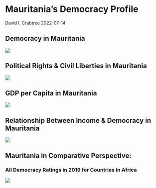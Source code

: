 Mauritania’s Democracy Profile
================
David I. Crabtree
2022-07-14

## Democracy in Mauritania

![](C:\Users\David\Desktop\PROGRA~1\FILESA~1\CFSS\hw06\reports\MAURIT~1/figure-gfm/Demscore-1.png)<!-- -->

## Political Rights & Civil Liberties in Mauritania

![](C:\Users\David\Desktop\PROGRA~1\FILESA~1\CFSS\hw06\reports\MAURIT~1/figure-gfm/Political%20Rights%20&%20Civil%20Libs-1.png)<!-- -->

## GDP per Capita in Mauritania

![](C:\Users\David\Desktop\PROGRA~1\FILESA~1\CFSS\hw06\reports\MAURIT~1/figure-gfm/GDP%20per%20Capita-1.png)<!-- -->

## Relationship Between Income & Democracy in Mauritania

![](C:\Users\David\Desktop\PROGRA~1\FILESA~1\CFSS\hw06\reports\MAURIT~1/figure-gfm/Income%20&%20Dem-1.png)<!-- -->

## Mauritania in Comparative Perspective:

### All Democracy Ratings in 2019 for Countries in Africa

![](C:\Users\David\Desktop\PROGRA~1\FILESA~1\CFSS\hw06\reports\MAURIT~1/figure-gfm/Democracy%20in%20Comparative%20Perspective-1.png)<!-- -->
